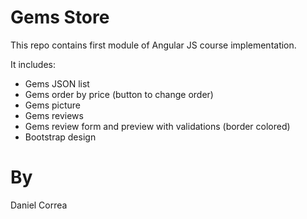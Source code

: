 # Gems Store

This repo contains first module of Angular JS course implementation. 

It includes: 

* Gems JSON list 
* Gems order by price (button to change order)
* Gems picture
* Gems reviews 
* Gems review form and preview with validations (border colored)
* Bootstrap design

# By

Daniel Correa
